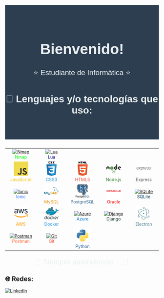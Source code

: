 <div style="background-color: #2C3E50; color: #ECF0F1; padding: 50px 0; text-align: center;">
  <h1 style="font-family: 'Arial', sans-serif; font-size: 48px;">Bienvenido!</h1>
  <p style="font-family: 'Arial', sans-serif; font-size: 24px;">⭐ Estudiante de Informática ⭐</p>
  <h2 style="font-family: 'Arial', sans-serif; font-size: 32px;">🚀 Lenguajes y/o tecnologías que uso:</h2>
</div>

<table align="center" style="margin-top: 30px;">
  <!-- Fila de Nmap y Lua -->
  <tr>
    <td align="center" width="96">
      <a href="https://nmap.org/" target="_blank">
        <img src="https://www.vectorlogo.zone/logos/nmap/nmap-icon.svg" width="48" height="48" alt="Nmap" />
      </a>
      <br><span style="color: #00FF00;">Nmap</span>
    </td>
    <td align="center" width="96">
      <a href="https://www.lua.org/" target="_blank">
        <img src="https://www.vectorlogo.zone/logos/lua/lua-icon.svg" width="48" height="48" alt="Lua" />
      </a>
      <br><span style="color: #000080;">Lua</span>
    </td>
  </tr>
  <!-- Otras filas de tecnologías -->
  <tr>
    <td align="center" width="96">
      <a href="https://www.javascript.com/" target="_blank">
        <img src="https://raw.githubusercontent.com/devicons/devicon/master/icons/javascript/javascript-original.svg" width="48" height="48" alt="JavaScript" />
      </a>
      <br><span style="color: #F1C40F;">JavaScript</span>
    </td>
    <td align="center" width="96">
      <a href="https://developer.mozilla.org/en-US/docs/Web/CSS" target="_blank">
        <img src="https://raw.githubusercontent.com/devicons/devicon/master/icons/css3/css3-original-wordmark.svg" width="48" height="48" alt="CSS3" />
      </a>
      <br><span style="color: #3498DB;">CSS3</span>
    </td>
    <td align="center" width="96">
      <a href="https://developer.mozilla.org/en-US/docs/Web/HTML" target="_blank">
        <img src="https://raw.githubusercontent.com/devicons/devicon/master/icons/html5/html5-original-wordmark.svg" width="48" height="48" alt="HTML5" />
      </a>
      <br><span style="color: #E74C3C;">HTML5</span>
    </td>
    <td align="center" width="96">
      <a href="https://nodejs.org/" target="_blank">
        <img src="https://raw.githubusercontent.com/devicons/devicon/master/icons/nodejs/nodejs-original-wordmark.svg" width="48" height="48" alt="Node.js" />
      </a>
      <br><span style="color: #3E863D;">Node.js</span>
    </td>
    <td align="center" width="96">
      <a href="https://expressjs.com/" target="_blank">
        <img src="https://raw.githubusercontent.com/devicons/devicon/master/icons/express/express-original-wordmark.svg" width="48" height="48" alt="Express" />
      </a>
      <br><span style="color: #606060;">Express</span>
    </td>
  </tr>
  <tr>
    <td align="center" width="96">
      <a href="https://ionicframework.com/" target="_blank">
        <img src="https://upload.wikimedia.org/wikipedia/commons/d/d1/Ionic_Logo.svg" width="48" height="48" alt="Ionic" />
      </a>
      <br><span style="color: #3880FF;">Ionic</span>
    </td>
    <td align="center" width="96">
      <a href="https://www.mysql.com/" target="_blank">
        <img src="https://raw.githubusercontent.com/devicons/devicon/master/icons/mysql/mysql-original-wordmark.svg" width="48" height="48" alt="MySQL" />
      </a>
      <br><span style="color: #F29111;">MySQL</span>
    </td>
    <td align="center" width="96">
      <a href="https://www.postgresql.org/" target="_blank">
        <img src="https://raw.githubusercontent.com/devicons/devicon/master/icons/postgresql/postgresql-original-wordmark.svg" width="48" height="48" alt="PostgreSQL" />
      </a>
      <br><span style="color: #336791;">PostgreSQL</span>
    </td>
    <td align="center" width="96">
      <a href="https://www.oracle.com/database/" target="_blank">
        <img src="https://raw.githubusercontent.com/devicons/devicon/master/icons/oracle/oracle-original.svg" width="48" height="48" alt="Oracle" />
      </a>
      <br><span style="color: #F80000;">Oracle</span>
    </td>
    <td align="center" width="96">
      <a href="https://www.sqlite.org/" target="_blank">
        <img src="https://www.vectorlogo.zone/logos/sqlite/sqlite-icon.svg" width="48" height="48" alt="SQLite" />
      </a>
      <br><span style="color: #003B57;">SQLite</span>
    </td>
  </tr>
  <tr>
    <td align="center" width="96">
      <a href="https://aws.amazon.com/" target="_blank">
        <img src="https://raw.githubusercontent.com/devicons/devicon/master/icons/amazonwebservices/amazonwebservices-original-wordmark.svg" width="48" height="48" alt="AWS" />
      </a>
      <br><span style="color: #FF9900;">AWS</span>
    </td>
    <td align="center" width="96">
      <a href="https://www.docker.com/" target="_blank">
        <img src="https://raw.githubusercontent.com/devicons/devicon/master/icons/docker/docker-original-wordmark.svg" width="48" height="48" alt="Docker" />
      </a>
      <br><span style="color: #2496ED;">Docker</span>
    </td>
    <td align="center" width="96">
      <a href="https://azure.microsoft.com/" target="_blank">
        <img src="https://www.vectorlogo.zone/logos/microsoft_azure/microsoft_azure-icon.svg" width="48" height="48" alt="Azure" />
      </a>
      <br><span style="color: #0078D4;">Azure</span>
    </td>
    <td align="center" width="96">
      <a href="https://www.djangoproject.com/" target="_blank">
        <img src="https://cdn.worldvectorlogo.com/logos/django.svg" width="48" height="48" alt="Django" />
      </a>
      <br><span style="color: #092E20;">Django</span>
    </td>
    <td align="center" width="96">
      <a href="https://www.electronjs.org/" target="_blank">
        <img src="https://raw.githubusercontent.com/devicons/devicon/master/icons/electron/electron-original.svg" width="48" height="48" alt="Electron" />
      </a>
      <br><span style="color: #47848F;">Electron</span>
    </td>
  </tr>
  <tr>
    <td align="center" width="96">
      <a href="https://www.postman.com/" target="_blank">
        <img src="https://www.vectorlogo.zone/logos/getpostman/getpostman-icon.svg" width="48" height="48" alt="Postman" />
      </a>
      <br><span style="color: #FF6C37;">Postman</span>
    </td>
    <td align="center" width="96">
      <a href="https://git-scm.com/" target="_blank">
        <img src="https://www.vectorlogo.zone/logos/git-scm/git-scm-icon.svg" width="48" height="48" alt="Git" />
      </a>
      <br><span style="color: #F05032;">Git</span>
    </td>
    <td align="center" width="96">
      <a href="https://www.python.org/" target="_blank">
        <img src="https://raw.githubusercontent.com/devicons/devicon/master/icons/python/python-original.svg" width="48" height="48" alt="Python" />
      </a>
      <br><span style="color: #306998;">Python</span>
    </td>
  </tr>
</table>

<p align="center" style="font-family: 'Arial', sans-serif; font-size: 24px; color: #ECF0F1;">🌟 Siempre aprendiendo ... 🌟</p>

## 🌐 Redes:

[![LinkedIn](https://img.shields.io/badge/LinkedIn-%230077B5.svg?logo=linkedin&logoColor=white)](https://www.linkedin.com/in/williams-diaz-450749247/)
